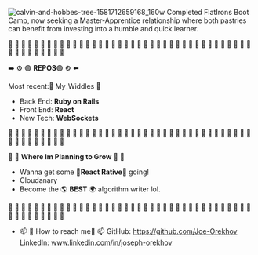 ![calvin-and-hobbes-tree-1581712659168_160w](https://user-images.githubusercontent.com/79868098/142699420-6be7e195-888b-495f-a850-bbcdf7a1c72f.jpeg)
Completed FlatIrons Boot Camp, now seeking a Master-Apprentice relationship where both pastries can benefit from investing into a humble and quick learner.

🔳 🔲 🔳 🔲 🔳 🔲 🔳 🔲 🔳 🔲 🔳 🔲 🔳 🔲 🔳 🔲 🔳 🔲 🔳 🔲 🔳 🔲 🔳 🔲 🔳 🔲 🔳 🔲 🔳 🔲 🔳 🔲 🔳 🔲 🔳 🔲 🔳 🔲 🔳 🔲 🔳 🔲 🔳 🔲 🔳 🔲 🔳

➡️ ⚙️ 🟢 **REPOS**🟢 ⚙️ ⬅️ 

Most recent:👾 My_Widdles 👾
- Back End: **Ruby on Rails**
- Front End: **React**
- New Tech: **WebSockets**

🔳 🔲 🔳 🔲 🔳 🔲 🔳 🔲 🔳 🔲 🔳 🔲 🔳 🔲 🔳 🔲 🔳 🔲 🔳 🔲 🔳 🔲 🔳 🔲 🔳 🔲 🔳 🔲 🔳 🔲 🔳 🔲 🔳 🔲 🔳 🔲 🔳 🔲 🔳 🔲 🔳 🔲 🔳 🔲 🔳 🔲 🔳

🌸 🌱 **Where Im Planning to Grow** 🌱 🌸

- Wanna get some 📱**React Rative**📱 going!
- Cloudanary
- Become the 🌎  **BEST** 🌍 algorithm writer lol.

🔳 🔲 🔳 🔲 🔳 🔲 🔳 🔲 🔳 🔲 🔳 🔲 🔳 🔲 🔳 🔲 🔳 🔲 🔳 🔲 🔳 🔲 🔳 🔲 🔳 🔲 🔳 🔲 🔳 🔲 🔳 🔲 🔳 🔲 🔳 🔲 🔳 🔲 🔳 🔲 🔳 🔲 🔳 🔲 🔳 🔲 🔳
- 📫 💬 How to reach me💬 📫
GitHub: https://github.com/Joe-Orekhov
LinkedIn: www.linkedin.com/in/joseph-orekhov

